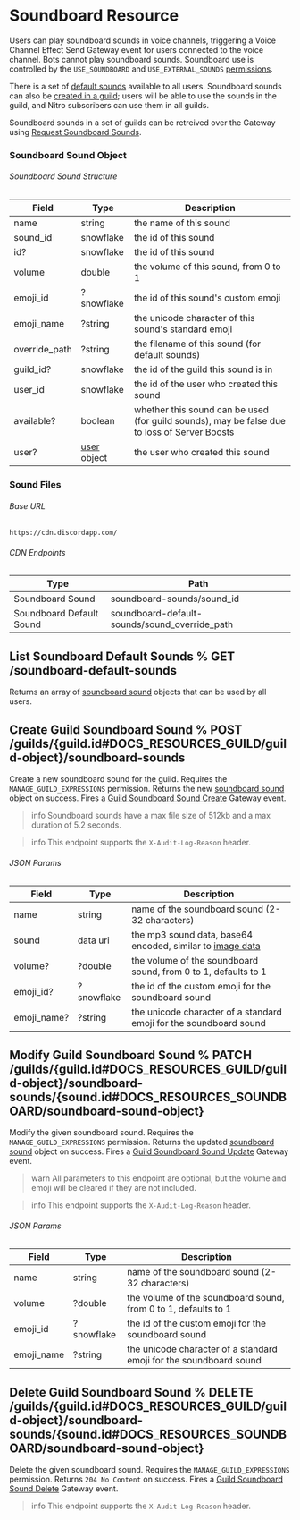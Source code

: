 # Soundboard Resource

Users can play soundboard sounds in voice channels, triggering a Voice Channel Effect Send Gateway event for users connected to the voice channel. Bots cannot play soundboard sounds. Soundboard use is controlled by the `USE_SOUNDBOARD` and `USE_EXTERNAL_SOUNDS` [permissions](#DOCS_TOPICS_PERMISSIONS).

There is a set of [default sounds](#DOCS_RESOURCES_SOUNDBOARD/list-soundboard-default-sounds) available to all users. Soundboard sounds can also be [created in a guild](#DOCS_RESOURCES_SOUNDBOARD/create-guild-soundboard-sound); users will be able to use the sounds in the guild, and Nitro subscribers can use them in all guilds.

Soundboard sounds in a set of guilds can be retreived over the Gateway using [Request Soundboard Sounds](#DOCS_TOPICS_GATEWAY_EVENTS/request-soundboard-sounds).

### Soundboard Sound Object

###### Soundboard Sound Structure

| Field         | Type                                            | Description                                                                                  |
| ------------- | ----------------------------------------------- | -------------------------------------------------------------------------------------------- |
| name          | string                                          | the name of this sound                                                                       |
| sound_id      | snowflake                                       | the id of this sound                                                                         |
| id?           | snowflake                                       | the id of this sound                                                                         |
| volume        | double                                          | the volume of this sound, from 0 to 1                                                        |
| emoji_id      | ?snowflake                                      | the id of this sound's custom emoji                                                          |
| emoji_name    | ?string                                         | the unicode character of this sound's standard emoji                                         |
| override_path | ?string                                         | the filename of this sound (for default sounds)                                              |
| guild_id?     | snowflake                                       | the id of the guild this sound is in                                                         |
| user_id       | snowflake                                       | the id of the user who created this sound                                                    |
| available?    | boolean                                         | whether this sound can be used (for guild sounds), may be false due to loss of Server Boosts |
| user?         | [user](#DOCS_RESOURCES_USER/user-object) object | the user who created this sound                                                              |

### Sound Files

###### Base URL

```
https://cdn.discordapp.com/
```

###### CDN Endpoints

| Type                     | Path                                          |
| ------------------------ | --------------------------------------------- |
| Soundboard Sound         | soundboard-sounds/sound_id                    |
| Soundboard Default Sound | soundboard-default-sounds/sound_override_path |

## List Soundboard Default Sounds % GET /soundboard-default-sounds

Returns an array of [soundboard sound](#DOCS_RESOURCES_SOUNDBOARD/soundboard-sound-object) objects that can be used by all users.

## Create Guild Soundboard Sound % POST /guilds/{guild.id#DOCS_RESOURCES_GUILD/guild-object}/soundboard-sounds

Create a new soundboard sound for the guild. Requires the `MANAGE_GUILD_EXPRESSIONS` permission. Returns the new [soundboard sound](#DOCS_RESOURCES_SOUNDBOARD/soundboard-sound-object) object on success. Fires a [Guild Soundboard Sound Create](#DOCS_TOPICS_GATEWAY_EVENTS/guild-soundboard-sound-create) Gateway event.

> info
> Soundboard sounds have a max file size of 512kb and a max duration of 5.2 seconds.

> info
> This endpoint supports the `X-Audit-Log-Reason` header.

###### JSON Params

| Field       | Type       | Description                                                                             |
| ----------- | ---------- | --------------------------------------------------------------------------------------- |
| name        | string     | name of the soundboard sound (2-32 characters)                                          |
| sound       | data uri   | the mp3 sound data, base64 encoded, similar to [image data](#DOCS_REFERENCE/image-data) |
| volume?     | ?double    | the volume of the soundboard sound, from 0 to 1, defaults to 1                          |
| emoji_id?   | ?snowflake | the id of the custom emoji for the soundboard sound                                     |
| emoji_name? | ?string    | the unicode character of a standard emoji for the soundboard sound                      |

## Modify Guild Soundboard Sound % PATCH /guilds/{guild.id#DOCS_RESOURCES_GUILD/guild-object}/soundboard-sounds/{sound.id#DOCS_RESOURCES_SOUNDBOARD/soundboard-sound-object}

Modify the given soundboard sound. Requires the `MANAGE_GUILD_EXPRESSIONS` permission. Returns the updated [soundboard sound](#DOCS_RESOURCES_SOUNDBOARD/soundboard-sound-object) object on success. Fires a [Guild Soundboard Sound Update](#DOCS_TOPICS_GATEWAY_EVENTS/guild-soundboard-sound-update) Gateway event.

> warn
> All parameters to this endpoint are optional, but the volume and emoji will be cleared if they are not included.

> info
> This endpoint supports the `X-Audit-Log-Reason` header.

###### JSON Params

| Field      | Type       | Description                                                        |
| ---------- | ---------- | ------------------------------------------------------------------ |
| name       | string     | name of the soundboard sound (2-32 characters)                     |
| volume     | ?double    | the volume of the soundboard sound, from 0 to 1, defaults to 1     |
| emoji_id   | ?snowflake | the id of the custom emoji for the soundboard sound                |
| emoji_name | ?string    | the unicode character of a standard emoji for the soundboard sound |

## Delete Guild Soundboard Sound % DELETE /guilds/{guild.id#DOCS_RESOURCES_GUILD/guild-object}/soundboard-sounds/{sound.id#DOCS_RESOURCES_SOUNDBOARD/soundboard-sound-object}

Delete the given soundboard sound. Requires the `MANAGE_GUILD_EXPRESSIONS` permission. Returns `204 No Content` on success. Fires a [Guild Soundboard Sound Delete](#DOCS_TOPICS_GATEWAY_EVENTS/guild-soundboard-sound-delete) Gateway event.

> info
> This endpoint supports the `X-Audit-Log-Reason` header.
